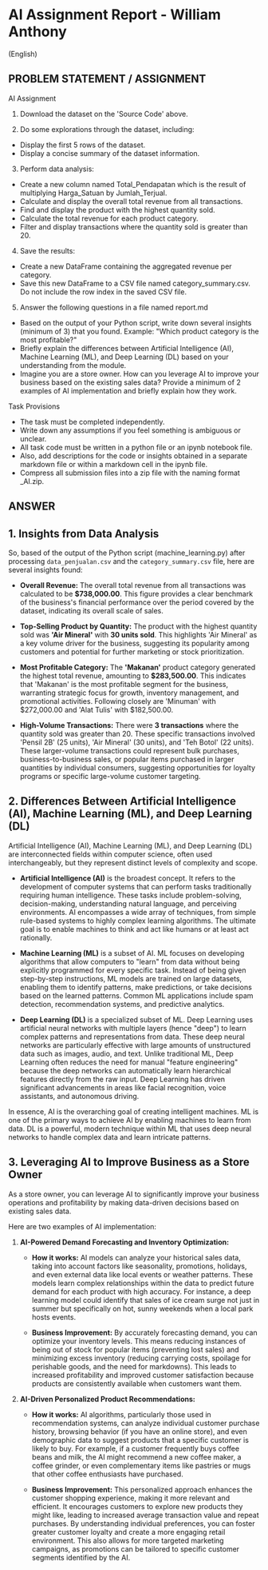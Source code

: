 # AI Assignment Report - William Anthony
(English)

## PROBLEM STATEMENT / ASSIGNMENT
AI Assignment
1. Download the dataset on the 'Source Code' above.

2. Do some explorations through the dataset, including:
- Display the first 5 rows of the dataset.
- Display a concise summary of the dataset information.

3. Perform data analysis:
- Create a new column named Total_Pendapatan which is the result of multiplying Harga_Satuan by Jumlah_Terjual.
- Calculate and display the overall total revenue from all transactions.
- Find and display the product with the highest quantity sold.
- Calculate the total revenue for each product category.
- Filter and display transactions where the quantity sold is greater than 20.

4. Save the results:
- Create a new DataFrame containing the aggregated revenue per category.
- Save this new DataFrame to a CSV file named category_summary.csv. Do not include the row index in the saved CSV file.

5. Answer the following questions in a file named report.md 
- Based on the output of your Python script, write down several insights (minimum of 3) that you found. Example: "Which product category is the most profitable?"
- Briefly explain the differences between Artificial Intelligence (AI), Machine Learning (ML), and Deep Learning (DL) based on your understanding from the module.
- Imagine you are a store owner. How can you leverage AI to improve your business based on the existing sales data? Provide a minimum of 2 examples of AI implementation and briefly explain how they work.

Task Provisions
- The task must be completed independently.
- Write down any assumptions if you feel something is ambiguous or unclear.
- All task code must be written in a python file or an ipynb notebook file.
- Also, add descriptions for the code or insights obtained in a separate markdown file or within a markdown cell in the ipynb file.
- Compress all submission files into a zip file with the naming format <Full Name>_AI.zip.



## ANSWER
## 1. Insights from Data Analysis

So, based of the output of the Python script (machine_learning.py) after processing `data_penjualan.csv` and the `category_summary.csv` file, here are several insights found:

*   **Overall Revenue:** The overall total revenue from all transactions was calculated to be **$738,000.00**. This figure provides a clear benchmark of the business's financial performance over the period covered by the dataset, indicating its overall scale of sales.

*   **Top-Selling Product by Quantity:** The product with the highest quantity sold was **'Air Mineral'** with **30 units sold**. This highlights 'Air Mineral' as a key volume driver for the business, suggesting its popularity among customers and potential for further marketing or stock prioritization.

*   **Most Profitable Category:** The **'Makanan'** product category generated the highest total revenue, amounting to **$283,500.00**. This indicates that 'Makanan' is the most profitable segment for the business, warranting strategic focus for growth, inventory management, and promotional activities. Following closely are 'Minuman' with $272,000.00 and 'Alat Tulis' with $182,500.00.

*   **High-Volume Transactions:** There were **3 transactions** where the quantity sold was greater than 20. These specific transactions involved 'Pensil 2B' (25 units), 'Air Mineral' (30 units), and 'Teh Botol' (22 units). These larger-volume transactions could represent bulk purchases, business-to-business sales, or popular items purchased in larger quantities by individual consumers, suggesting opportunities for loyalty programs or specific large-volume customer targeting.



## 2. Differences Between Artificial Intelligence (AI), Machine Learning (ML), and Deep Learning (DL)

Artificial Intelligence (AI), Machine Learning (ML), and Deep Learning (DL) are interconnected fields within computer science, often used interchangeably, but they represent distinct levels of complexity and scope.

*   **Artificial Intelligence (AI)** is the broadest concept. It refers to the development of computer systems that can perform tasks traditionally requiring human intelligence. These tasks include problem-solving, decision-making, understanding natural language, and perceiving environments. AI encompasses a wide array of techniques, from simple rule-based systems to highly complex learning algorithms. The ultimate goal is to enable machines to think and act like humans or at least act rationally.

*   **Machine Learning (ML)** is a subset of AI. ML focuses on developing algorithms that allow computers to "learn" from data without being explicitly programmed for every specific task. Instead of being given step-by-step instructions, ML models are trained on large datasets, enabling them to identify patterns, make predictions, or take decisions based on the learned patterns. Common ML applications include spam detection, recommendation systems, and predictive analytics.

*   **Deep Learning (DL)** is a specialized subset of ML. Deep Learning uses artificial neural networks with multiple layers (hence "deep") to learn complex patterns and representations from data. These deep neural networks are particularly effective with large amounts of unstructured data such as images, audio, and text. Unlike traditional ML, Deep Learning often reduces the need for manual "feature engineering" because the deep networks can automatically learn hierarchical features directly from the raw input. Deep Learning has driven significant advancements in areas like facial recognition, voice assistants, and autonomous driving.

In essence, AI is the overarching goal of creating intelligent machines. ML is one of the primary ways to achieve AI by enabling machines to learn from data. DL is a powerful, modern technique within ML that uses deep neural networks to handle complex data and learn intricate patterns.

## 3. Leveraging AI to Improve Business as a Store Owner

As a store owner, you can leverage AI to significantly improve your business operations and profitability by making data-driven decisions based on existing sales data.

Here are two examples of AI implementation:

1.  **AI-Powered Demand Forecasting and Inventory Optimization:**

    *   **How it works:** AI models can analyze your historical sales data, taking into account factors like seasonality, promotions, holidays, and even external data like local events or weather patterns. These models learn complex relationships within the data to predict future demand for each product with high accuracy. For instance, a deep learning model could identify that sales of ice cream surge not just in summer but specifically on hot, sunny weekends when a local park hosts events.

    *   **Business Improvement:** By accurately forecasting demand, you can optimize your inventory levels. This means reducing instances of being out of stock for popular items (preventing lost sales) and minimizing excess inventory (reducing carrying costs, spoilage for perishable goods, and the need for markdowns). This leads to increased profitability and improved customer satisfaction because products are consistently available when customers want them.

2.  **AI-Driven Personalized Product Recommendations:**

    *   **How it works:** AI algorithms, particularly those used in recommendation systems, can analyze individual customer purchase history, browsing behavior (if you have an online store), and even demographic data to suggest products that a specific customer is likely to buy. For example, if a customer frequently buys coffee beans and milk, the AI might recommend a new coffee maker, a coffee grinder, or even complementary items like pastries or mugs that other coffee enthusiasts have purchased.

    *   **Business Improvement:** This personalized approach enhances the customer shopping experience, making it more relevant and efficient. It encourages customers to explore new products they might like, leading to increased average transaction value and repeat purchases. By understanding individual preferences, you can foster greater customer loyalty and create a more engaging retail environment. This also allows for more targeted marketing campaigns, as promotions can be tailored to specific customer segments identified by the AI.

